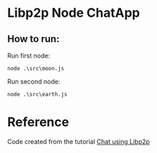 # Libp2p Node ChatApp
## How to run:
Run first node:
```
node .\src\moon.js
```
Run second node:
```
node .\src\earth.js
```


# Reference
Code created from the tutorial [Chat using Libp2p](https://simpleaswater.com/chat-using-libp2p/)
